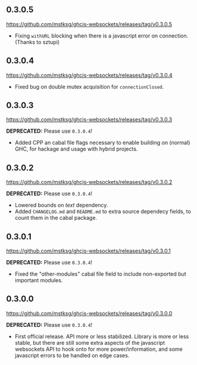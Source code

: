 0.3.0.5
-------
<https://github.com/mstksg/ghcjs-websockets/releases/tag/v0.3.0.5>

*   Fixing `withURL` blocking when there is a javascript error on connection.
    (Thanks to sztupi)

0.3.0.4
-------
<https://github.com/mstksg/ghcjs-websockets/releases/tag/v0.3.0.4>

*   Fixed bug on double mutex acquisition for `connectionClosed`.

0.3.0.3
-------
<https://github.com/mstksg/ghcjs-websockets/releases/tag/v0.3.0.3>

**DEPRECATED:** Please use `0.3.0.4`!

*   Added CPP an cabal file flags necessary to enable building on (normal)
    GHC, for hackage and usage with hybrid projects.

0.3.0.2
-------
<https://github.com/mstksg/ghcjs-websockets/releases/tag/v0.3.0.2>

**DEPRECATED:** Please use `0.3.0.4`!

*   Lowered bounds on *text* dependency.
*   Added `CHANGELOG.md` and `README.md` to extra source dependecy fields, to
    count them in the cabal package.

0.3.0.1
-------
<https://github.com/mstksg/ghcjs-websockets/releases/tag/v0.3.0.1>

**DEPRECATED:** Please use `0.3.0.4`!

*   Fixed the "other-modules" cabal file field to include non-exported but
    important modules.

0.3.0.0
-------
<https://github.com/mstksg/ghcjs-websockets/releases/tag/v0.3.0.0>

**DEPRECATED:** Please use `0.3.0.4`!

*   First official release.  API more or less stabilized.  Library is more or
    less stable, but there are still some extra aspects of the javascript
    websockets API to hook onto for more power/information, and some
    javascript errors to be handled on edge cases.

